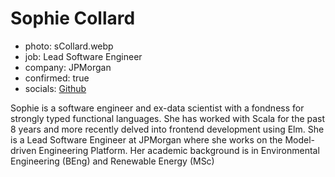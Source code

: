 # Sophie Collard

- photo: sCollard.webp
- job: Lead Software Engineer
- company: JPMorgan
- confirmed: true
- socials: [Github](https://github.com/sophiecollard)

Sophie is a software engineer and ex-data scientist with a fondness for strongly typed functional languages. She has worked with Scala for the past 8 years and more recently delved into frontend development using Elm. She is a Lead Software Engineer at JPMorgan where she works on the Model-driven Engineering Platform. Her academic background is in Environmental Engineering (BEng) and Renewable Energy (MSc)
